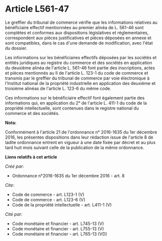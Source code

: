 # Article L561-47

Le greffier du tribunal de commerce vérifie que les informations relatives au bénéficiaire effectif mentionnées au premier
alinéa de L. 561-46 sont complètes et conformes aux dispositions législatives et réglementaires, correspondent aux pièces
justificatives et pièces déposées en annexe et sont compatibles, dans le cas d'une demande de modification, avec l'état du
dossier. 

Les informations sur les bénéficiaires effectifs déposées par les sociétés et entités juridiques au registre du commerce et
des sociétés en application du deuxième alinéa de l'article L. 561-46 font partie des inscriptions, actes et pièces
mentionnés au II de l'article L. 123-1 du code de commerce et transmis par le greffier du tribunal de commerce par voie
électronique à l'Institut national de la propriété industrielle en application des deuxième et troisième alinéas de l'article
L. 123-6 du même code. 

Ces informations sur le bénéficiaire effectif font également partie des informations qui, en application du 2° de l'article
L. 411-1 du code de la propriété intellectuelle, sont contenues dans le registre national du commerce et des sociétés.

**Nota:**

Conformément à l'article 21 de l'ordonnance n° 2016-1635 du 1er décembre 2016, les présentes dispositions dans leur rédaction
issue de l'article 8 de ladite ordonnance entrent en vigueur à une date fixée par décret et au plus tard huit mois suivant
celle de la publication de la même ordonnance.

**Liens relatifs à cet article**

_Créé par_:

  - Ordonnance n°2016-1635 du 1er décembre 2016 - art. 8

_Cite_:

  - Code de commerce - art. L123-1 (V)
  - Code de commerce - art. L123-6 (V)
  - Code de la propriété intellectuelle - art. L411-1 (V)

_Cité par_:

  - Code monétaire et financier - art. L745-13 (V)
  - Code monétaire et financier - art. L755-13 (V)
  - Code monétaire et financier - art. L765-13 (VD)
